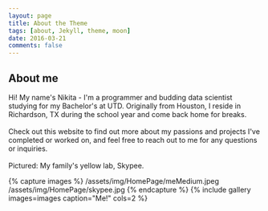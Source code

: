 ```yaml
---
layout: page
title: About the Theme
tags: [about, Jekyll, theme, moon]
date: 2016-03-21
comments: false
---
```

## About me
Hi! My name's Nikita - I'm a programmer and budding data scientist studying for my Bachelor's at UTD. 
Originally from Houston, I reside in Richardson, TX during the school year and come back home for breaks. <br><br>
Check out this website to find out more about my passions and projects I've completed or worked on, and feel free 
to reach out to me for any questions or inquiries. <br><br>
Pictured: My family's yellow lab, Skypee.

{% capture images %}
    /assets/img/HomePage/meMedium.jpeg
    /assets/img/HomePage/skypee.jpg
{% endcapture %}
{% include gallery images=images caption="Me!" cols=2 %}

